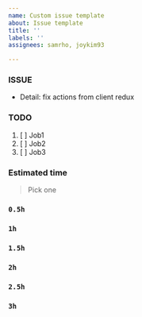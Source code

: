 ```yaml
---
name: Custom issue template
about: Issue template
title: ''
labels: ''
assignees: samrho, joykim93

---
```


### ISSUE
- Detail: fix actions from client redux

### TODO
1. [ ] Job1
2. [ ] Job2
3. [ ] Job3

### Estimated time
> Pick one
### `0.5h`
### `1h`
### `1.5h`
### `2h`
### `2.5h`
### `3h`
